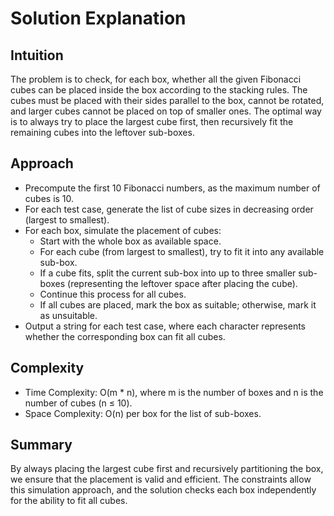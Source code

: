 # Solution Explanation

## Intuition
The problem is to check, for each box, whether all the given Fibonacci cubes can be placed inside the box according to the stacking rules. The cubes must be placed with their sides parallel to the box, cannot be rotated, and larger cubes cannot be placed on top of smaller ones. The optimal way is to always try to place the largest cube first, then recursively fit the remaining cubes into the leftover sub-boxes.

## Approach
- Precompute the first 10 Fibonacci numbers, as the maximum number of cubes is 10.
- For each test case, generate the list of cube sizes in decreasing order (largest to smallest).
- For each box, simulate the placement of cubes:
  - Start with the whole box as available space.
  - For each cube (from largest to smallest), try to fit it into any available sub-box.
  - If a cube fits, split the current sub-box into up to three smaller sub-boxes (representing the leftover space after placing the cube).
  - Continue this process for all cubes.
  - If all cubes are placed, mark the box as suitable; otherwise, mark it as unsuitable.
- Output a string for each test case, where each character represents whether the corresponding box can fit all cubes.

## Complexity
- Time Complexity: O(m * n), where m is the number of boxes and n is the number of cubes (n ≤ 10).
- Space Complexity: O(n) per box for the list of sub-boxes.

## Summary
By always placing the largest cube first and recursively partitioning the box, we ensure that the placement is valid and efficient. The constraints allow this simulation approach, and the solution checks each box independently for the ability to fit all cubes.
